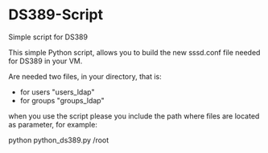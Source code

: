 # DS389-Script
Simple script for DS389 

This simple Python script, allows you to build the new sssd.conf file needed for DS389 in your VM.

Are needed two files, in your directory, that is:
- for users "users_ldap"
- for groups "groups_ldap"

when you use the script please you include the path where files are located  as parameter, for example:

python python_ds389.py /root



